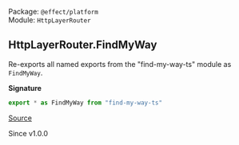 Package: `@effect/platform`<br />
Module: `HttpLayerRouter`<br />

## HttpLayerRouter.FindMyWay

Re-exports all named exports from the "find-my-way-ts" module as `FindMyWay`.

**Signature**

```ts
export * as FindMyWay from "find-my-way-ts"
```

[Source](https://github.com/Effect-TS/effect/tree/main/packages/platform/src/HttpLayerRouter.ts#L36)

Since v1.0.0